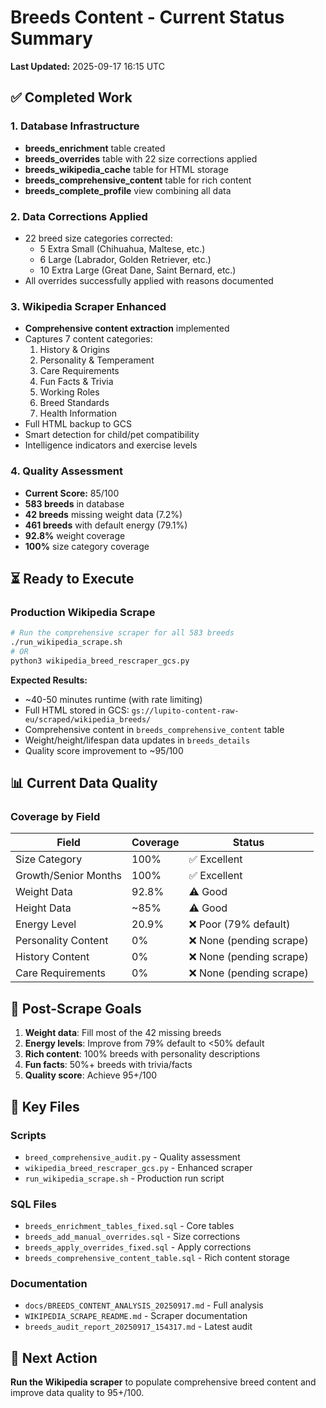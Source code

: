 # Breeds Content - Current Status Summary
**Last Updated:** 2025-09-17 16:15 UTC

## ✅ Completed Work

### 1. Database Infrastructure
- **breeds_enrichment** table created
- **breeds_overrides** table with 22 size corrections applied
- **breeds_wikipedia_cache** table for HTML storage
- **breeds_comprehensive_content** table for rich content
- **breeds_complete_profile** view combining all data

### 2. Data Corrections Applied
- 22 breed size categories corrected:
  - 5 Extra Small (Chihuahua, Maltese, etc.)
  - 6 Large (Labrador, Golden Retriever, etc.)
  - 10 Extra Large (Great Dane, Saint Bernard, etc.)
- All overrides successfully applied with reasons documented

### 3. Wikipedia Scraper Enhanced
- **Comprehensive content extraction** implemented
- Captures 7 content categories:
  1. History & Origins
  2. Personality & Temperament
  3. Care Requirements
  4. Fun Facts & Trivia
  5. Working Roles
  6. Breed Standards
  7. Health Information
- Full HTML backup to GCS
- Smart detection for child/pet compatibility
- Intelligence indicators and exercise levels

### 4. Quality Assessment
- **Current Score:** 85/100
- **583 breeds** in database
- **42 breeds** missing weight data (7.2%)
- **461 breeds** with default energy (79.1%)
- **92.8%** weight coverage
- **100%** size category coverage

## ⏳ Ready to Execute

### Production Wikipedia Scrape
```bash
# Run the comprehensive scraper for all 583 breeds
./run_wikipedia_scrape.sh
# OR
python3 wikipedia_breed_rescraper_gcs.py
```

**Expected Results:**
- ~40-50 minutes runtime (with rate limiting)
- Full HTML stored in GCS: `gs://lupito-content-raw-eu/scraped/wikipedia_breeds/`
- Comprehensive content in `breeds_comprehensive_content` table
- Weight/height/lifespan data updates in `breeds_details`
- Quality score improvement to ~95/100

## 📊 Current Data Quality

### Coverage by Field
| Field | Coverage | Status |
|-------|----------|---------|
| Size Category | 100% | ✅ Excellent |
| Growth/Senior Months | 100% | ✅ Excellent |
| Weight Data | 92.8% | ⚠️ Good |
| Height Data | ~85% | ⚠️ Good |
| Energy Level | 20.9% | ❌ Poor (79% default) |
| Personality Content | 0% | ❌ None (pending scrape) |
| History Content | 0% | ❌ None (pending scrape) |
| Care Requirements | 0% | ❌ None (pending scrape) |

## 🎯 Post-Scrape Goals

1. **Weight data**: Fill most of the 42 missing breeds
2. **Energy levels**: Improve from 79% default to <50% default
3. **Rich content**: 100% breeds with personality descriptions
4. **Fun facts**: 50%+ breeds with trivia/facts
5. **Quality score**: Achieve 95+/100

## 📁 Key Files

### Scripts
- `breed_comprehensive_audit.py` - Quality assessment
- `wikipedia_breed_rescraper_gcs.py` - Enhanced scraper
- `run_wikipedia_scrape.sh` - Production run script

### SQL Files
- `breeds_enrichment_tables_fixed.sql` - Core tables
- `breeds_add_manual_overrides.sql` - Size corrections
- `breeds_apply_overrides_fixed.sql` - Apply corrections
- `breeds_comprehensive_content_table.sql` - Rich content storage

### Documentation
- `docs/BREEDS_CONTENT_ANALYSIS_20250917.md` - Full analysis
- `WIKIPEDIA_SCRAPE_README.md` - Scraper documentation
- `breeds_audit_report_20250917_154317.md` - Latest audit

## 🚀 Next Action

**Run the Wikipedia scraper** to populate comprehensive breed content and improve data quality to 95+/100.